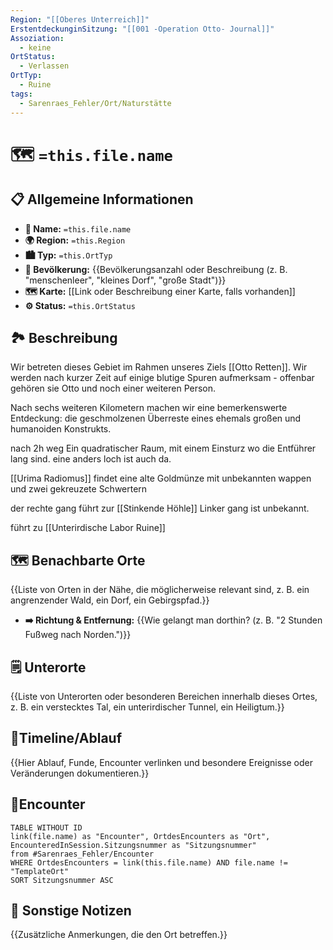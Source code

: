 ```yaml
---
Region: "[[Oberes Unterreich]]"
ErstentdeckunginSitzung: "[[001 -Operation Otto- Journal]]"
Assoziation:
  - keine
OrtStatus:
  - Verlassen
OrtTyp:
  - Ruine
tags:
  - Sarenraes_Fehler/Ort/Naturstätte
---
```

# 🗺️ `=this.file.name`
## 📋 Allgemeine Informationen 
- **📍 Name:** `=this.file.name`
- **🌍 Region:** `=this.Region`
- **🏙️ Typ:** `=this.OrtTyp`
- **👥 Bevölkerung:** {{Bevölkerungsanzahl oder Beschreibung (z. B. "menschenleer", "kleines Dorf", "große Stadt")}} 
- **🗺️ Karte:** [[Link oder Beschreibung einer Karte, falls vorhanden]] 
- **⚙️ Status:** `=this.OrtStatus`

## 🏞️ Beschreibung 

Wir betreten dieses Gebiet im Rahmen unseres Ziels [[Otto Retten]].
Wir werden nach kurzer Zeit auf einige blutige Spuren aufmerksam - offenbar gehören sie Otto und noch einer weiteren Person.

Nach sechs weiteren Kilometern machen wir eine bemerkenswerte Entdeckung: die geschmolzenen Überreste eines ehemals großen und humanoiden Konstrukts.


nach 2h weg
Ein quadratischer Raum, mit einem Einsturz wo die Entführer lang sind.
eine anders loch ist auch da.

[[Urima Radiomus]] findet eine alte Goldmünze mit unbekannten wappen und zwei gekreuzete Schwertern

der rechte gang führt zur [[Stinkende Höhle]]
Linker gang ist unbekannt.

führt zu [[Unterirdische Labor Ruine]]


## 🗺️ Benachbarte Orte 
{{Liste von Orten in der Nähe, die möglicherweise relevant sind, z. B. ein angrenzender Wald, ein Dorf, ein Gebirgspfad.}} 
- **➡️ Richtung & Entfernung:** {{Wie gelangt man dorthin? (z. B. "2 Stunden Fußweg nach Norden.")}}

## 🗒 Unterorte
{{Liste von Unterorten oder besonderen Bereichen innerhalb dieses Ortes, z. B. ein verstecktes Tal, ein unterirdischer Tunnel, ein Heiligtum.}}

## 📅Timeline/Ablauf
{{Hier Ablauf, Funde, Encounter verlinken und besondere Ereignisse oder Veränderungen dokumentieren.}}


## 🐓Encounter
```dataview
TABLE WITHOUT ID 
link(file.name) as "Encounter", OrtdesEncounters as "Ort", EncounteredInSession.Sitzungsnummer as "Sitzungsnummer"
from #Sarenraes_Fehler/Encounter  
WHERE OrtdesEncounters = link(this.file.name) AND file.name != "TemplateOrt"
SORT Sitzungsnummer ASC
```


## 📜 Sonstige Notizen 
{{Zusätzliche Anmerkungen, die den Ort betreffen.}}
